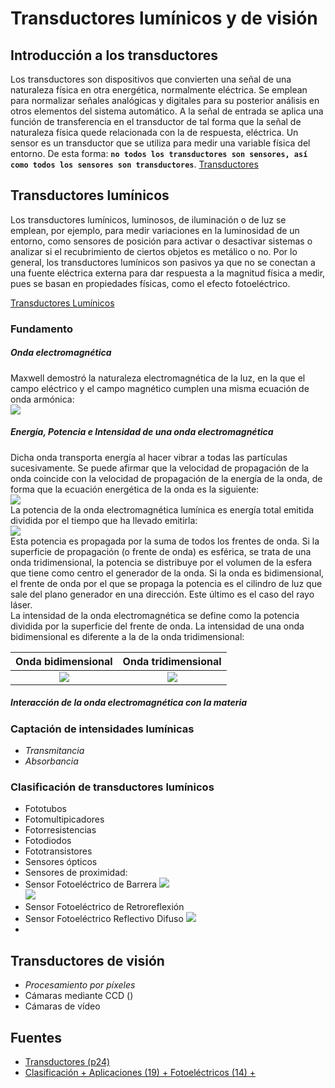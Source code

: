 # Transductores lumínicos y de visión
## Introducción a los transductores
Los transductores son dispositivos que convierten una señal de una naturaleza física en otra energética, normalmente eléctrica. Se emplean para normalizar señales analógicas y digitales para su posterior análisis en otros elementos del sistema automático.
A la señal de entrada se aplica una función de transferencia en el transductor de tal forma que la señal de naturaleza física quede relacionada con la de respuesta, eléctrica.
Un sensor es un transductor que se utiliza para medir una variable física del entorno. De esta forma: **`no todos los transductores son sensores, así como todos los sensores son transductores`**.
[Transductores](https://waleskadorante.wordpress.com/2017/01/23/transductor/)

## Transductores lumínicos
Los transductores lumínicos, luminosos, de iluminación o de luz se emplean, por ejemplo, para medir variaciones en la luminosidad de un entorno, como sensores de posición para activar o desactivar sistemas o analizar si el recubrimiento de  ciertos objetos es metálico o no.
Por lo general, los transductores lumínicos son pasivos ya que no se conectan a una fuente eléctrica externa para dar respuesta a la magnitud física a medir, pues se basan en propiedades físicas, como el efecto fotoeléctrico.

[Transductores Lumínicos](https://waleskadorante.wordpress.com/2017/01/23/transductores-luminosos/)
### Fundamento
##### *Onda electromagnética*
Maxwell demostró la naturaleza electromagnética de la luz, en la que el campo eléctrico y el campo magnético cumplen una misma ecuación de onda armónica:  
[![](http://i.imgur.com/eN9KGB3.png)](http://i.imgur.com/TY27u5t.png)
##### *Energía, Potencia e Intensidad de una onda electromagnética*
Dicha onda transporta energía al hacer vibrar a todas las partículas sucesivamente. Se puede afirmar que la velocidad de propagación de la onda coincide con la velocidad de propagación de la energía de la onda, de forma que la ecuación energética de la onda es la siguiente:  
[![](http://i.imgur.com/4LJM94K.png)](http://i.imgur.com/wG00ymL.png)  
La potencia de la onda electromagnética lumínica es energía total emitida dividida por el tiempo que ha llevado emitirla:  
[![](http://i.imgur.com/FguUgGV.png)](http://i.imgur.com/liAbM6i.png)  
Esta potencia es propagada por la suma de todos los frentes de onda. Si la superficie de propagación (o frente de onda) es esférica, se trata de una onda tridimensional, la potencia se distribuye por el volumen de la esfera que tiene como centro el generador de la onda. Si la onda es bidimensional, el frente de onda por el que se propaga la potencia es el cilindro de luz que sale del plano generador en una dirección. Este último es el caso del rayo láser.  
La  intensidad de la onda electromagnética se define como la potencia dividida por la superficie del frente de onda. La intensidad de una onda bidimensional es diferente a la de la onda tridimensional:

| Onda bidimensional | Onda tridimensional |
|:------------------:|:-------------------:|
| [![](http://i.imgur.com/VpII9ZR.png)](http://i.imgur.com/VpII9ZR.png) | [![](http://i.imgur.com/JIE3zl9.png)](http://i.imgur.com/JIE3zl9.png) |

##### *Interacción de la onda electromagnética con la materia*


### Captación de intensidades lumínicas
 * *Transmitancia*
 * *Absorbancia*
### Clasificación de transductores lumínicos

 * Fototubos
 * Fotomultipicadores
 * Fotorresistencias
 * Fotodiodos
 * Fototransistores
 * Sensores ópticos
  * Sensores de proximidad:
  * Sensor Fotoeléctrico de Barrera
   ![](http://i.imgur.com/yL67fZJ.png)  
   ![](http://i.imgur.com/UXGZ66e.png)  
  * Sensor Fotoeléctrico de Retroreflexión
  * Sensor Fotoeléctrico Reflectivo Difuso
   ![](http://i.imgur.com/HthE5bX.png)  
  * 
## Transductores de visión
 * *Procesamiento por píxeles*
 * Cámaras mediante CCD () [](https://commons.wikimedia.org/wiki/File:Delta-Doped_Charged_Coupled_Devices_(CCD)_for_Ultra-Violet_and_Visible_Detection.jpg)
   [](http://wwwuser.cnb.csic.es/~fotonica/Photonic_en/Review/ccd1.htm)
 * Cámaras de vídeo
## Fuentes
 * [Transductores (p24)](http://iesalfonsox.es/wp-content/uploads/2015/07/Tema10.-transductores.-Sus-tipos.pdf)
 * [Clasificación + Aplicaciones (19) + Fotoeléctricos (14) + ](http://www.eudim.uta.cl/files/5813/2069/8949/fm_Ch03_mfuentesm.pdf)
